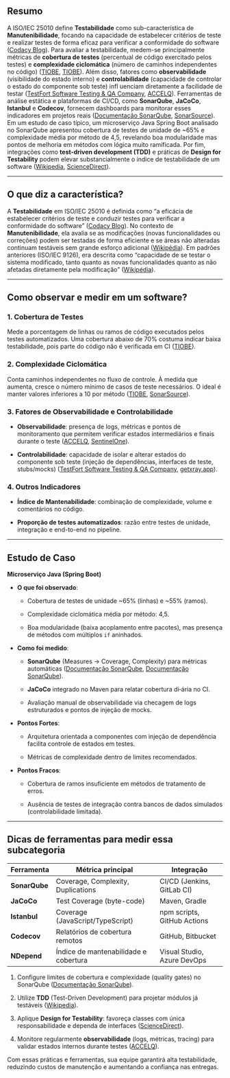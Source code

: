 ## Resumo

A ISO/IEC 25010 define **Testabilidade** como sub-característica de **Manutenibilidade**, focando na capacidade de estabelecer critérios de teste e realizar testes de forma eficaz para verificar a conformidade do software ([Codacy Blog](https://blog.codacy.com/iso-25010-software-quality-model "An Exploration of the ISO/IEC 25010 Software Quality Model")). Para avaliar a testabilidade, medem-se principalmente métricas de **cobertura de testes** (percentual de código exercitado pelos testes) e **complexidade ciclomática** (número de caminhos independentes no código) ([TIOBE](https://tiobe.com/files/TIOBEQualityIndicator_v1_1.pdf?utm_source=chatgpt.com "[PDF] The TIOBE Quality Indicator"), [TIOBE](https://tiobe.com/files/TIOBEQualityIndicator_v4_10.pdf?utm_source=chatgpt.com "[PDF] The TIOBE Quality Indicator")). Além disso, fatores como **observabilidade** (visibilidade do estado interno) e **controlabilidade** (capacidade de controlar o estado do componente sob teste) infl uenciam diretamente a facilidade de testar ([TestFort Software Testing & QA Company](https://testfort.com/blog/what-is-testability-in-software-testing?utm_source=chatgpt.com "What is Testability in Software Testing?"), [ACCELQ](https://www.accelq.com/blog/observability-in-software-testing/?utm_source=chatgpt.com "Role of Observability and Controllability in Software Testing - ACCELQ")). Ferramentas de análise estática e plataformas de CI/CD, como **SonarQube**, **JaCoCo**, **Istanbul** e **Codecov**, fornecem dashboards para monitorar esses indicadores em projetos reais ([Documentação SonarQube](https://docs.sonarsource.com/sonarqube-server/10.8/user-guide/code-metrics/metrics-definition/?utm_source=chatgpt.com "Understanding measures and metrics - SonarQube Docs"), [SonarSource](https://www.sonarsource.com/learn/cyclomatic-complexity/?utm_source=chatgpt.com "What is Cyclomatic Complexity? Definition Guide & Examples - Sonar")). Em um estudo de caso típico, um microserviço Java Spring Boot analisado no SonarQube apresentou cobertura de testes de unidade de ~65% e complexidade média por método de 4,5, revelando boa modularidade mas pontos de melhoria em métodos com lógica muito ramificada. Por fim, integrações como **test-driven development (TDD)** e práticas de **Design for Testability** podem elevar substancialmente o índice de testabilidade de um software ([Wikipedia](https://en.wikipedia.org/wiki/Software_testability?utm_source=chatgpt.com "Software testability"), [ScienceDirect](https://www.sciencedirect.com/science/article/abs/pii/S0950584924001162?utm_source=chatgpt.com "Measuring and improving software testability at the design level")).

---

## O que diz a característica?

A **Testabilidade** em ISO/IEC 25010 é definida como “a eficácia de estabelecer critérios de teste e conduzir testes para verificar a conformidade do software” ([Codacy Blog](https://blog.codacy.com/iso-25010-software-quality-model "An Exploration of the ISO/IEC 25010 Software Quality Model")). No contexto de **Manutenibilidade**, ela avalia se as modificações (novas funcionalidades ou correções) podem ser testadas de forma eficiente e se áreas não alteradas continuam testáveis sem grande esforço adicional ([Wikipédia](https://pt.wikipedia.org/wiki/ISO/IEC_25010?utm_source=chatgpt.com "ISO/IEC 25010")). Em padrões anteriores (ISO/IEC 9126), era descrita como “capacidade de se testar o sistema modificado, tanto quanto as novas funcionalidades quanto as não afetadas diretamente pela modificação” ([Wikipédia](https://pt.wikipedia.org/wiki/ISO/IEC_9126?utm_source=chatgpt.com "ISO/IEC 9126")).

---

## Como observar e medir em um software?

### 1. Cobertura de Testes

Mede a porcentagem de linhas ou ramos de código executados pelos testes automatizados. Uma cobertura abaixo de 70% costuma indicar baixa testabilidade, pois parte do código não é verificada em CI ([TIOBE](https://tiobe.com/files/TIOBEQualityIndicator_v1_1.pdf?utm_source=chatgpt.com "[PDF] The TIOBE Quality Indicator")).

### 2. Complexidade Ciclomática

Conta caminhos independentes no fluxo de controle. À medida que aumenta, cresce o número mínimo de casos de teste necessários. O ideal é manter valores inferiores a 10 por método ([TIOBE](https://tiobe.com/files/TIOBEQualityIndicator_v4_10.pdf?utm_source=chatgpt.com "[PDF] The TIOBE Quality Indicator"), [SonarSource](https://www.sonarsource.com/learn/cyclomatic-complexity/?utm_source=chatgpt.com "What is Cyclomatic Complexity? Definition Guide & Examples - Sonar")).

### 3. Fatores de Observabilidade e Controlabilidade

- **Observabilidade**: presença de logs, métricas e pontos de monitoramento que permitem verificar estados intermediários e finais durante o teste ([ACCELQ](https://www.accelq.com/blog/observability-in-software-testing/?utm_source=chatgpt.com "Role of Observability and Controllability in Software Testing - ACCELQ"), [SentinelOne](https://www.sentinelone.com/blog/controllability-observability-software-systems/?utm_source=chatgpt.com "Controllability and Observability in Software Systems - SentinelOne")).
    
- **Controlabilidade**: capacidade de isolar e alterar estados do componente sob teste (injeção de dependências, interfaces de teste, stubs/mocks) ([TestFort Software Testing & QA Company](https://testfort.com/blog/what-is-testability-in-software-testing?utm_source=chatgpt.com "What is Testability in Software Testing?"), [getxray.app](https://www.getxray.app/blog/enhancing-software-quality-the-symbiosis-of-testability-and-observability?utm_source=chatgpt.com "Enhancing Software Quality: Testability and Observability - Xray Blog")).
    

### 4. Outros Indicadores

- **Índice de Mantenabilidade**: combinação de complexidade, volume e comentários no código.
    
- **Proporção de testes automatizados**: razão entre testes de unidade, integração e end-to-end no pipeline.
    

---

## Estudo de Caso

**Microserviço Java (Spring Boot)**

- **O que foi observado**:
    
    - Cobertura de testes de unidade ~65% (linhas) e ~55% (ramos).
        
    - Complexidade ciclomática média por método: 4,5.
        
    - Boa modularidade (baixa acoplamento entre pacotes), mas presença de métodos com múltiplos `if` aninhados.
        
- **Como foi medido**:
    
    - **SonarQube** (Measures → Coverage, Complexity) para métricas automáticas ([Documentação SonarQube](https://docs.sonarsource.com/sonarqube-server/10.8/user-guide/code-metrics/metrics-definition/?utm_source=chatgpt.com "Understanding measures and metrics - SonarQube Docs"), [Documentação SonarQube](https://docs.sonarsource.com/sonarqube-server/10.4/user-guide/metric-definitions/?utm_source=chatgpt.com "metric definition - SonarQube Docs")).
        
    - **JaCoCo** integrado no Maven para relatar cobertura di‐ária no CI.
        
    - Avaliação manual de observabilidade via checagem de logs estruturados e pontos de injeção de mocks.
        
- **Pontos Fortes**:
    
    - Arquitetura orientada a componentes com injeção de dependência facilita controle de estados em testes.
        
    - Métricas de complexidade dentro de limites recomendados.
        
- **Pontos Fracos**:
    
    - Cobertura de ramos insuficiente em métodos de tratamento de erros.
        
    - Ausência de testes de integração contra bancos de dados simulados (controlabilidade limitada).
        

---

## Dicas de ferramentas para medir essa subcategoria

|Ferramenta|Métrica principal|Integração|
|---|---|---|
|**SonarQube**|Coverage, Complexity, Duplications|CI/CD (Jenkins, GitLab CI)|
|**JaCoCo**|Test Coverage (byte-code)|Maven, Gradle|
|**Istanbul**|Coverage (JavaScript/TypeScript)|npm scripts, GitHub Actions|
|**Codecov**|Relatórios de cobertura remotos|GitHub, Bitbucket|
|**NDepend**|Índice de mantenabilidade e cobertura|Visual Studio, Azure DevOps|

1. Configure limites de cobertura e complexidade (quality gates) no SonarQube ([Documentação SonarQube](https://docs.sonarsource.com/sonarqube-server/10.8/user-guide/code-metrics/metrics-definition/?utm_source=chatgpt.com "Understanding measures and metrics - SonarQube Docs")).
    
2. Utilize **TDD** (Test-Driven Development) para projetar módulos já testáveis ([Wikipedia](https://en.wikipedia.org/wiki/Software_testability?utm_source=chatgpt.com "Software testability")).
    
3. Aplique **Design for Testability**: favoreça classes com única responsabilidade e dependa de interfaces ([ScienceDirect](https://www.sciencedirect.com/science/article/abs/pii/S0950584924001162?utm_source=chatgpt.com "Measuring and improving software testability at the design level")).
    
4. Monitore regularmente **observabilidade** (logs, métricas, tracing) para validar estados internos durante testes ([ACCELQ](https://www.accelq.com/blog/observability-in-software-testing/?utm_source=chatgpt.com "Role of Observability and Controllability in Software Testing - ACCELQ")).
    

Com essas práticas e ferramentas, sua equipe garantirá alta testabilidade, reduzindo custos de manutenção e aumentando a confiança nas entregas.
